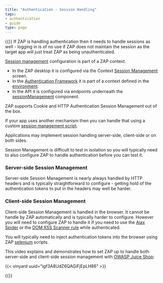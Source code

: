 ```yaml
---
title: "Authentication - Session Handling"
tags: 
- authentication
- guide
type: page
---
```

{{<vinyard-script>}}
If ZAP is handling authentication then it needs to handle sessions as well - logging in is of no use if ZAP does not maintain the session as the target app will just treat ZAP as being unauthenticated.

[Session management](/docs/desktop/start/features/sessionmanagement/) configuration is part of a ZAP context.

* In the ZAP desktop it is configured via the Context [Session Management](/docs/desktop/ui/dialogs/session/contexts/) screen.
* In the [Authentication Framework](https://www.zaproxy.org/docs/automate/automation-framework/) it is part of a context defined in the [environment](/docs/desktop/addons/automation-framework/environment/).
* In the API it is configured via endpoints underneath the [sessionManagement](/docs/api/#zap-api-sessionmanagement) component.

ZAP supports Cookie and HTTP Authentication Session Management out of the box.

If your app uses another mechanism then you can handle that using a custom [session management script](https://github.com/zaproxy/community-scripts/tree/main/session).

Applications may implement session handling server-side, client-side or on both sides.

Session Management is difficult to test in isolation so you will typically need to also configure ZAP to handle authentication before you can test it.

### Server-side Session Management

Server-side Session Management is nearly always handled by HTTP headers and is typically straightforward to configure - getting hold of the authentication tokens to put in the headers may well be harder.

### Client-side Session Management

Client-side Session Management is handled in the browser. It cannot be handle by ZAP automatically and is typically harder to configure.
However you will need to configure ZAP to handle it if you need to use the [Ajax Spider](/docs/desktop/addons/ajax-spider/) or the [DOM XSS Scanner rule](/docs/desktop/addons/dom-xss-active-scan-rule/) while authenticated.

You will typically need to inject authentication tokens into the browser using ZAP [selenium](/zaproxy/community-scripts/tree/main/selenium) scripts.

This video explains and demonstrates how to set ZAP up to handle both server-side and client-side session management with 
[OWASP Juice Shop](https://owasp.org/www-project-juice-shop/):

{{< vinyard uuid="igf3A8UdZ6QAGiFjEpLH86" >}}

{{<prevnext prevUrl="../handling-auth-yourself/" prevTitle="Handling Authentication Yourself" nextTitle="Authentication Methods (coming soon)">}}